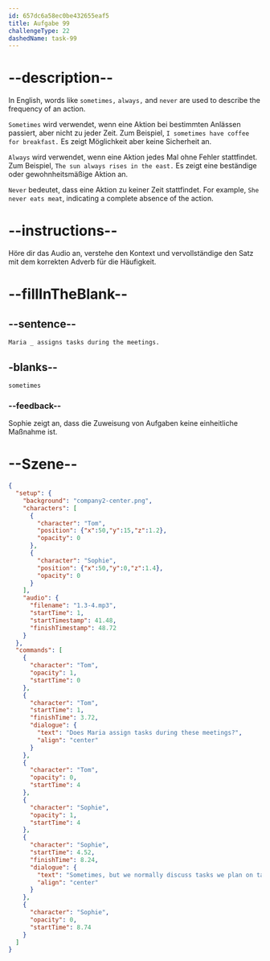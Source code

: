 ```yaml
---
id: 657dc6a58ec0be432655eaf5
title: Aufgabe 99
challengeType: 22
dashedName: task-99
---
```


<!-- (audio) Tom: Does Maria assign tasks during these meetings?
Sophie: Sometimes, but we normally discuss tasks and responsibilities for the week. -->

# --description--

In English, words like `sometimes,` `always,` and `never` are used to describe the frequency of an action.

`Sometimes` wird verwendet, wenn eine Aktion bei bestimmten Anlässen passiert, aber nicht zu jeder Zeit. Zum Beispiel, `I sometimes have coffee for breakfast.` Es zeigt Möglichkeit aber keine Sicherheit an.

`Always` wird verwendet, wenn eine Aktion jedes Mal ohne Fehler stattfindet. Zum Beispiel, `The sun always rises in the east.` Es zeigt eine beständige oder gewohnheitsmäßige Aktion an.

`Never` bedeutet, dass eine Aktion zu keiner Zeit stattfindet. For example, `She never eats meat`, indicating a complete absence of the action.

# --instructions--

Höre dir das Audio an, verstehe den Kontext und vervollständige den Satz mit dem korrekten Adverb für die Häufigkeit.

# --fillInTheBlank--

## --sentence--

`Maria _ assigns tasks during the meetings.`

## -blanks--

`sometimes`

### --feedback--

Sophie zeigt an, dass die Zuweisung von Aufgaben keine einheitliche Maßnahme ist.

# --Szene--

```json
{
  "setup": {
    "background": "company2-center.png",
    "characters": [
      {
        "character": "Tom",
        "position": {"x":50,"y":15,"z":1.2},
        "opacity": 0
      },
      {
        "character": "Sophie",
        "position": {"x":50,"y":0,"z":1.4},
        "opacity": 0
      }
    ],
    "audio": {
      "filename": "1.3-4.mp3",
      "startTime": 1,
      "startTimestamp": 41.48,
      "finishTimestamp": 48.72
    }
  },
  "commands": [
    {
      "character": "Tom",
      "opacity": 1,
      "startTime": 0
    },
    {
      "character": "Tom",
      "startTime": 1,
      "finishTime": 3.72,
      "dialogue": {
        "text": "Does Maria assign tasks during these meetings?",
        "align": "center"
      }
    },
    {
      "character": "Tom",
      "opacity": 0,
      "startTime": 4
    },
    {
      "character": "Sophie",
      "opacity": 1,
      "startTime": 4
    },
    {
      "character": "Sophie",
      "startTime": 4.52,
      "finishTime": 8.24,
      "dialogue": {
        "text": "Sometimes, but we normally discuss tasks we plan on tackling for the week.",
        "align": "center"
      }
    },
    {
      "character": "Sophie",
      "opacity": 0,
      "startTime": 8.74
    }
  ]
}
```
